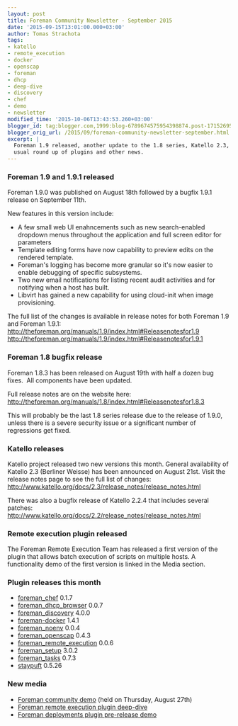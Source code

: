 ```yaml
---
layout: post
title: Foreman Community Newsletter - September 2015
date: '2015-09-15T13:01:00.000+03:00'
author: Tomas Strachota
tags:
- katello
- remote_execution
- docker
- openscap
- foreman
- dhcp
- deep-dive
- discovery
- chef
- demo
- newsletter
modified_time: '2015-10-06T13:43:53.260+03:00'
blogger_id: tag:blogger.com,1999:blog-6789674575954398874.post-1715269517448905299
blogger_orig_url: /2015/09/foreman-community-newsletter-september.html
excerpt: |
  Foreman 1.9 released, another update to the 1.8 series, Katello 2.3, and the 
  usual round up of plugins and other news.
---
```


### Foreman 1.9 and 1.9.1 released

Foreman 1.9.0 was published on August 18th followed by a bugfix 1.9.1
release on September 11th.  

New features in this version include:  
-   A few small web UI enahncements such as new search-enabled dropdown
    menus throughout the application and full screen editor for
    parameters
-   Template editing forms have now capability to preview edits on the
    rendered template.
-   Foreman's logging has become more granular so it's now easier to
    enable debugging of specific subsystems.
-   Two new email notifications for listing recent audit activities and
    for notifying when a host has built.
-   Libvirt has gained a new capability for using cloud-init when
    image provisioning.

  
The full list of the changes is available in release notes for both
Foreman 1.9 and Foreman 1.9.1:  
<http://theforeman.org/manuals/1.9/index.html#Releasenotesfor1.9>  
<http://theforeman.org/manuals/1.9/index.html#Releasenotesfor1.9.1>  
  

### Foreman 1.8 bugfix release

Foreman 1.8.3 has been released on August 19th with half a dozen bug
fixes.  All components have been updated.  
  
Full release notes are on the website here:  
<http://theforeman.org/manuals/1.8/index.html#Releasenotesfor1.8.3>  
  
This will probably be the last 1.8 series release due to the release of
1.9.0, unless there is a severe security issue or a significant number
of regressions get fixed.  
  
### Katello releases

Katello project released two new versions this month. General
availability of Katello 2.3 (Berliner Weisse) has been announced on
August 21st. Visit the release notes page to see the full list of
changes:  
<http://www.katello.org/docs/2.3/release_notes/release_notes.html>  
  
There was also a bugfix release of Katello 2.2.4 that includes several
patches:  
<http://www.katello.org/docs/2.2/release_notes/release_notes.html>  
  
### Remote execution plugin released

The Foreman Remote Execution Team has released a first version of the
plugin that allows batch execution of scripts on multiple hosts. A
functionality demo of the first version is linked in the Media
section.  
  
### Plugin releases this month

-   [foreman\_chef](https://github.com/theforeman/foreman_chef/) 0.1.7
-   [foreman\_dhcp\_browser](https://github.com/theforeman/foreman_dhcp_browser/)
    0.0.7
-   [foreman\_discovery](https://github.com/theforeman/foreman_discovery/)
    4.0.0
-   [foreman-docker](https://github.com/theforeman/foreman-docker/)
    1.4.1
-   [foreman\_noenv](https://github.com/joshuabaird/foreman_noenv/)
    0.0.4
-   [foreman\_openscap](https://github.com/theforeman/foreman_openscap/)
    0.4.3
-   [foreman\_remote\_execution](https://github.com/theforeman/foreman_remote_execution/)
    0.0.6
-   [foreman\_setup](https://github.com/theforeman/foreman_setup/) 3.0.2
-   [foreman\_tasks](https://github.com/theforeman/foreman-tasks/) 0.7.3
-   [staypuft](https://github.com/theforeman/staypuft/) 0.5.26

  

### New media

-   [Foreman community demo](http://www.youtube.com/watch?v=r0Gd_gw3AGk)
    (held on Thursday, August 27th)
-   [Foreman remote execution plugin
    deep-dive](https://www.youtube.com/watch?v=6-hb_czvJAA)
-   [Foreman deployments plugin pre-release
    demo](https://www.youtube.com/watch?v=U5qtriQfu6A)
